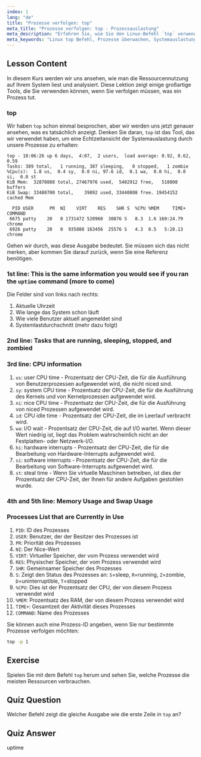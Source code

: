 ```yaml
---
index: 1
lang: "de"
title: "Prozesse verfolgen: top"
meta_title: "Prozesse verfolgen: top - Prozessauslastung"
meta_description: "Erfahren Sie, wie Sie den Linux-Befehl `top` verwenden, um Systemressourcen zu überwachen und Prozesse zu verfolgen. Verstehen Sie CPU-, Speicher- und Prozessdetails für die Leistungsanalyse."
meta_keywords: "Linux top Befehl, Prozesse überwachen, Systemauslastung, Linux Performance, Anfänger, Tutorial, Anleitung"
---
```


## Lesson Content

In diesem Kurs werden wir uns ansehen, wie man die Ressourcennutzung auf Ihrem System liest und analysiert. Diese Lektion zeigt einige großartige Tools, die Sie verwenden können, wenn Sie verfolgen müssen, was ein Prozess tut.

### top

Wir haben `top` schon einmal besprochen, aber wir werden uns jetzt genauer ansehen, was es tatsächlich anzeigt. Denken Sie daran, `top` ist das Tool, das wir verwendet haben, um eine Echtzeitansicht der Systemauslastung durch unsere Prozesse zu erhalten:

```plaintext
top - 18:06:26 up 6 days,  4:07,  2 users,  load average: 0.92, 0.62, 0.59
Tasks: 389 total,   1 running, 387 sleeping,   0 stopped,   1 zombie
%Cpu(s):  1.8 us,  0.4 sy,  0.0 ni, 97.6 id,  0.1 wa,  0.0 hi,  0.0 si,  0.0 st
KiB Mem:  32870888 total, 27467976 used,  5402912 free,   518808 buffers
KiB Swap: 33480700 total,    39892 used, 33440808 free. 19454152 cached Mem

  PID USER      PR  NI    VIRT    RES    SHR S  %CPU %MEM     TIME+ COMMAND
 6675 patty    20   0 1731472 520960  30876 S   8.3  1.6 160:24.79 chrome
 6926 patty    20   0  935888 163456  25576 S   4.3  0.5   5:28.13 chrome
```

Gehen wir durch, was diese Ausgabe bedeutet. Sie müssen sich das nicht merken, aber kommen Sie darauf zurück, wenn Sie eine Referenz benötigen.

### 1st line: This is the same information you would see if you ran the `uptime` command (more to come)

Die Felder sind von links nach rechts:

1. Aktuelle Uhrzeit
2. Wie lange das System schon läuft
3. Wie viele Benutzer aktuell angemeldet sind
4. Systemlastdurchschnitt (mehr dazu folgt)

### 2nd line: Tasks that are running, sleeping, stopped, and zombied

### 3rd line: CPU information

1. `us`: user CPU time - Prozentsatz der CPU-Zeit, die für die Ausführung von Benutzerprozessen aufgewendet wird, die nicht niced sind.
2. `sy`: system CPU time - Prozentsatz der CPU-Zeit, die für die Ausführung des Kernels und von Kernelprozessen aufgewendet wird.
3. `ni`: nice CPU time - Prozentsatz der CPU-Zeit, die für die Ausführung von niced Prozessen aufgewendet wird.
4. `id`: CPU idle time - Prozentsatz der CPU-Zeit, die im Leerlauf verbracht wird.
5. `wa`: I/O wait - Prozentsatz der CPU-Zeit, die auf I/O wartet. Wenn dieser Wert niedrig ist, liegt das Problem wahrscheinlich nicht an der Festplatten- oder Netzwerk-I/O.
6. `hi`: hardware interrupts - Prozentsatz der CPU-Zeit, die für die Bearbeitung von Hardware-Interrupts aufgewendet wird.
7. `si`: software interrupts - Prozentsatz der CPU-Zeit, die für die Bearbeitung von Software-Interrupts aufgewendet wird.
8. `st`: steal time - Wenn Sie virtuelle Maschinen betreiben, ist dies der Prozentsatz der CPU-Zeit, der Ihnen für andere Aufgaben gestohlen wurde.

### 4th and 5th line: Memory Usage and Swap Usage

### Processes List that are Currently in Use

1. `PID`: ID des Prozesses
2. `USER`: Benutzer, der der Besitzer des Prozesses ist
3. `PR`: Priorität des Prozesses
4. `NI`: Der Nice-Wert
5. `VIRT`: Virtueller Speicher, der vom Prozess verwendet wird
6. `RES`: Physischer Speicher, der vom Prozess verwendet wird
7. `SHR`: Gemeinsamer Speicher des Prozesses
8. `S`: Zeigt den Status des Prozesses an: `S`=sleep, `R`=running, `Z`=zombie, `D`=uninterruptible, `T`=stopped
9. `%CPU`: Dies ist der Prozentsatz der CPU, der von diesem Prozess verwendet wird
10. `%MEM`: Prozentsatz des RAM, der von diesem Prozess verwendet wird
11. `TIME+`: Gesamtzeit der Aktivität dieses Prozesses
12. `COMMAND`: Name des Prozesses

Sie können auch eine Prozess-ID angeben, wenn Sie nur bestimmte Prozesse verfolgen möchten:

```bash
top -p 1
```

## Exercise

Spielen Sie mit dem Befehl `top` herum und sehen Sie, welche Prozesse die meisten Ressourcen verbrauchen.

## Quiz Question

Welcher Befehl zeigt die gleiche Ausgabe wie die erste Zeile in `top` an?

## Quiz Answer

uptime
